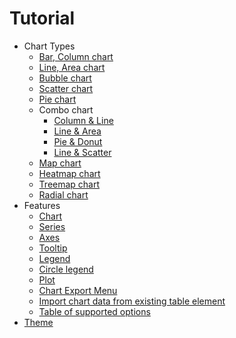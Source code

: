 # Tutorial

* Chart Types
  * [Bar, Column chart](chart-types-bar,column.md)
  * [Line, Area chart](chart-types-line,area.md)
  * [Bubble chart](chart-types-bubble.md)
  * [Scatter chart](chart-types-scatter.md)
  * [Pie chart](chart-types-pie.md)
  * Combo chart
    * [Column & Line](chart-types-column-line-combo.md)
    * [Line & Area](chart-types-line-area-combo.md)
    * [Pie & Donut](chart-types-pie-donut-combo.md)
    * [Line & Scatter](chart-types-line-scatter-combo.md)
  * [Map chart](chart-types-map.md)
  * [Heatmap chart](chart-types-heatmap.md)
  * [Treemap chart](chart-types-treemap.md)
  * [Radial chart](chart-type-radial.md)
* Features
  * [Chart](features-chart.md)
  * [Series](features-series.md)
  * [Axes](features-axes.md)
  * [Tooltip](features-tooltip.md)
  * [Legend](features-legend.md)
  * [Circle legend](features-circle-legend.md)
  * [Plot](features-plot.md)
  * [Chart Export Menu](chart-export-menu.md)
  * [Import chart data from existing table element](import-chart-data-from-existing-table-element.md)
  * [Table of supported options](table-of-supported-options.md)
* [Theme](theme.md)
